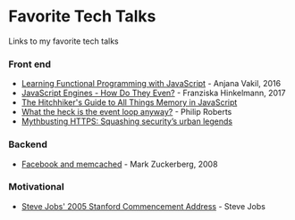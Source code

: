 # Favorite Tech Talks
Links to my favorite tech talks

### Front end
- [Learning Functional Programming with JavaScript](https://www.youtube.com/watch?v=e-5obm1G_FY) - Anjana Vakil, 2016 <br>
- [JavaScript Engines - How Do They Even?](https://www.youtube.com/watch?v=p-iiEDtpy6I&list=PLUS3uVC08ZapyqfU21joP-B1vTItKf5qi) - Franziska Hinkelmann, 2017<br>
- [The Hitchhiker's Guide to All Things Memory in JavaScript](https://www.youtube.com/watch?v=AeUCN2lPqL8&list=PLUS3uVC08ZapyqfU21joP-B1vTItKf5qi)<br>
- [What the heck is the event loop anyway?](https://www.youtube.com/watch?v=8aGhZQkoFbQ) - Philip Roberts<br>
- [Mythbusting HTTPS: Squashing security’s urban legends](https://www.youtube.com/watch?v=YMfW1bfyGSY)<br>

### Backend
- [Facebook and memcached](https://www.youtube.com/watch?v=UH7wkvcf0ys) - Mark Zuckerberg, 2008

### Motivational

- [Steve Jobs' 2005 Stanford Commencement Address](https://www.youtube.com/watch?v=UF8uR6Z6KLc) - Steve Jobs
